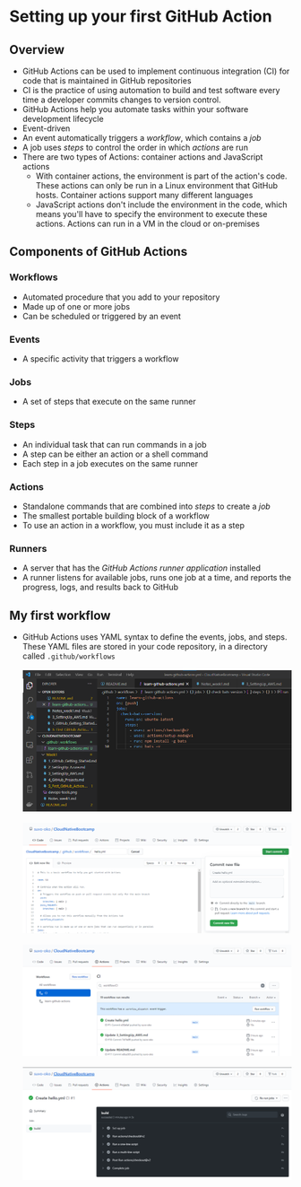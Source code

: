 # Setting up your first GitHub Action

## Overview

- GitHub Actions can be used to implement continuous integration (CI) for code that is maintained in GitHub repositories
- CI is the practice of using automation to build and test software every time a developer commits changes to version control.
- GitHub Actions help you automate tasks within your software development lifecycle
- Event-driven
- An event automatically triggers a *workflow*, which contains a *job*
- A job uses *steps* to control the order in which *actions* are run
- There are two types of Actions: container actions and JavaScript actions
  - With container actions, the environment is part of the action's code. These actions can only be run in a Linux environment that GitHub hosts. Container actions support many different languages
  - JavaScript actions don't include the environment in the code, which means you'll have to specify the environment to execute these actions. Actions can run in a VM in the cloud or on-premises

## Components of GitHub Actions

### Workflows

- Automated procedure that you add to your repository
- Made up of one or more jobs
- Can be scheduled or triggered by an event

### Events

- A specific activity that triggers a workflow

### Jobs

- A set of steps that execute on the same runner

### Steps

- An individual task that can run commands in a job
- A step can be either an action or a shell command
- Each step in a job executes on the same runner

### Actions

- Standalone commands that are combined into *steps* to create a *job*
- The smallest portable building block of a workflow
- To use an action in a workflow, you must include it as a step

### Runners

- A server that has the *GitHub Actions runner application* installed
- A runner listens for available jobs, runs one job at a time, and reports the progress, logs, and results back to GitHub

## My first workflow

- GitHub Actions uses YAML syntax to define the events, jobs, and steps. These YAML files are stored in your code repository, in a directory called `.github/workflows`
<br><br>
![Learn GitHub Actions](myfirstgithubaction.png)
<br><br>
![Learn GitHub Actions 2](helloworldaction1.png)
<br><br>
![Learn GitHub Actions 3](helloworldaction2.png)
<br><br>
![Learn GitHub Actions 4](helloworldaction3.png)
